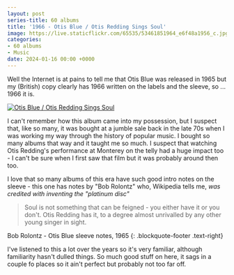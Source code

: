 ```yaml
---
layout: post
series-title: 60 albums
title: '1966 - Otis Blue / Otis Redding Sings Soul'
image: https://live.staticflickr.com/65535/53461851964_e6f48a1956_c.jpg
categories:
- 60 albums
- Music
date: 2024-01-16 00:00 +0000
---
```

Well the Internet is at pains to tell me that Otis Blue was released in 1965 but my (British) copy clearly has 1966 written on the labels and the sleeve, so ... 1966 it is.

<a data-flickr-embed="true" href="https://www.flickr.com/photos/grange85/53461851964/in/dateposted/" title="Otis Blue / Otis Redding Sings Soul"><img src="https://live.staticflickr.com/65535/53461851964_e6f48a1956_c.jpg" alt="Otis Blue / Otis Redding Sings Soul"/></a>

I can't remember how this album came into my possession, but I suspect that, like so many, it was bought at a jumble sale back in the late 70s when I was working my way through the history of popular music. I bought so many albums that way and it taught me so much. I suspect that watching Otis Redding's performance at Monterey on the telly had a huge impact too - I can't be sure when I first saw that film but it was probably around then too.

I love that so many albums of this era have such good intro notes on the sleeve - this one has notes by "Bob Rolontz" who, Wikipedia tells me, _was credited with inventing the "platinum disc"_ 

> Soul is not something that can be feigned - you either have it or you don't. Otis Redding has it, to a degree almost unrivalled by any other young singer in sight.

Bob Rolontz - Otis Blue sleeve notes, 1965
{: .blockquote-footer .text-right}

I've listened to this a lot over the years so it's very familiar, although familiarity hasn't dulled things. So much good stuff on here, it sags in a couple fo places so it ain't perfect but probably not too far off. 
